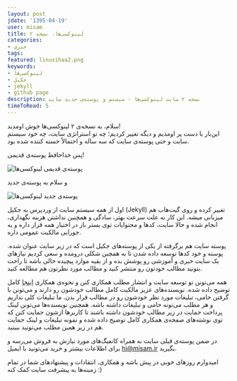 ```yaml
---
layout: post
jdate: '1395-04-19'
user: misam
title: لینوکسی‌ها، نسخه ۲
categories:
- خبری
tags:
featured: linuxihaa2.png
keywords:
- لینوکسی‌ها
- جکیل
- jekyll
- github page
description: نسخه ۲ سایت لینوکسی‌ها - سیستم و پوسته‌ی جدید سایت
timeToRead: 5
---
```


سلام، به نسخه‌ی ۲ لینوکسی‌ها خوش اومدید!  
این‌بار با دست پر اومدیم و دیگه تغییر کردیم؛ چه تو استراتژی سایت، چه خود سیستم سایت و حتی پوسته‌ی سایت که سه ساله و احتمالاً خسته کننده شده بود.

پس خداحافظ پوسته‌ی قدیمی!

![پوسته‌ی قدیمی لینوکسی‌ها](http://misam.ir/image/linuxihaa.png)

و سلام به پوسته‌ی جدید

![پوسته‌ی جدید لینوکسی‌ها](/linuxiha/images/linuxihaa2.png)


اول از همه سیستم سایت از وردپرس به جکیل (Jekyll) تغییر کرده و روی گیت‌هاب هم میزبانی میشه. این کار به علت سرعت بهتر، سادگی و همچنین نداشتن هزینه نگهداری، انجام شده و حالا سایت، کدها و محتوایات توی بستر باز در اختیار همه قرار داره و یه جورایی مالکیت عمومی داره.

پوسته سایت هم برگرفته از یکی از پوسته‌های جکیل است که در زیر سایت عنوان شده. پوسته و خود کدها توسعه داده شدن تا به همچین شکلی درومده و سعی کردیم نیازهای یک سایت خبری و آموزشی رو پوشش بده و از بقیه موارد پیچیده خالی باشه تا راحت بتونید مطالب خودتون رو منتشر کنید و مطالب مورد نظرتون هم مطالعه کنید.

همه می‌تونن تو توسعه سایت و انتشار مطلب همکاری کنن و نحوه‌ی همکاری [اینجا](http://linuxihaa.ir/cooperation/) کامل توضیح داده شده. نویسنده‌های عزیز مالکیت کامل مطالب خودشون رو دارند و می‌تونن با گرفتن حامی، تبلیغات مورد نظر خودشون رو در مطالب قرار بدن. ما تبلیغات کلی نداریم و هر مطلب می‌تونه حامی و تبلیغات داشته باشه. همچنین نویسنده‌ها می‌تونن لینک پرداخت حمایت در زیر مطالب خودشون داشته باشند تا کاربرها ازشون حمایت کنن که توی نوشته‌های صفحه‌ی همکاری کامل توضیح داده شده و نمونه تبلیغات و لینک حمایت هم در زیر همین مطلب می‌تونید ببینید.

در ضمن پوسته‌ی قبلی سایت به همراه کانفیگ‌های مورد نیازش به فروش می‌رسه و برای اطلاعات بیشتر و خرید می‌تونید با ایمیل hi@misam.ir بگیرید.

امیدوارم روزهای خوبی در پیش باشه و همکاری، انتقادات و پیشنهادهای شما در تمام زمینه‌ها به پیشرفت سایت کمک کنه‌ :)